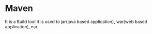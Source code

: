 # Maven
It is a Build tool
It is used to jar(java based application), war(web based application), ear.

